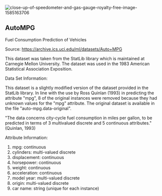 
![close-up-of-speedometer-and-gas-gauge-royalty-free-image-1585163706](https://user-images.githubusercontent.com/104313268/209488912-7b30672e-7709-4137-8df8-4bace00fc905.jpg)


## AutoMPG
Fuel Consumption Prediction of Vehicles

Source:
https://archive.ics.uci.edu/ml/datasets/Auto+MPG

This dataset was taken from the StatLib library which is maintained at Carnegie Mellon University. The dataset was used in the 1983 American Statistical Association Exposition.


Data Set Information:

This dataset is a slightly modified version of the dataset provided in the StatLib library. In line with the use by Ross Quinlan (1993) in predicting the attribute "mpg", 8 of the original instances were removed because they had unknown values for the "mpg" attribute. The original dataset is available in the file "auto-mpg.data-original".

"The data concerns city-cycle fuel consumption in miles per gallon, to be predicted in terms of 3 multivalued discrete and 5 continuous attributes." (Quinlan, 1993)


Attribute Information:

1. mpg: continuous
2. cylinders: multi-valued discrete
3. displacement: continuous
4. horsepower: continuous
5. weight: continuous
6. acceleration: continuous
7. model year: multi-valued discrete
8. origin: multi-valued discrete
9. car name: string (unique for each instance)

